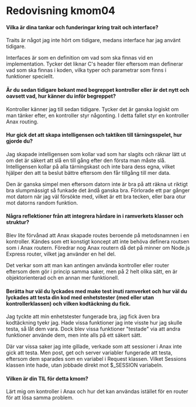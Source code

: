 ---
---
Redovisning kmom04
=========================

#### Vilka är dina tankar och funderingar kring trait och interface?

Traits är något jag inte hört om tidigare, medans interface har jag använt tidigare.

Interfaces är som en definition om vad som ska finnas vid en implementation.
Tycker det liknar C's header filer eftersom man definerar vad som ska finnas i koden, vilka typer och parametrar som finns i funktioner speciellt.


#### Är du sedan tidigare bekant med begreppet kontroller eller är det nytt och oavsett vad, hur känner du inför begreppet?

Kontroller känner jag till sedan tidigare.
Tycker det är ganska logiskt om man tänker efter, en kontroller styr någonting.
I detta fallet styr en kontroller Anax routing.


#### Hur gick det att skapa intelligensen och taktiken till tärningsspelet, hur gjorde du?

Jag skapade intelligensen som kollar vad som har slagits och räknar lätt ut om det är säkert att slå en till gång efter den första man måste slå.
Intelligensen kollar på alla tärningskast och inte bara dess egna, vilket hjälper den att ta beslut bättre eftersom den får tillgång till mer data.

Den är ganska simpel men eftersom datorn inte är bra på att räkna ut riktigt bra slumpmässigt så funkade det ändå ganska bra.
Förlorade ett par gånger mot datorn när jag väl försökte med, vilket är ett bra tecken, eller bara otur mot datorns random funktion.


#### Några reflektioner från att integrera hårdare in i ramverkets klasser och struktur?

Blev lite förvånad att Anax skapade routes beroende på metodsnamnen i en kontroller.
Kändes som ett konstigt koncept att inte behöva definera routsen som i Anax routern.
Föredrar nog Anax routern då det på minner om Node.js Express router, vilket jag använder en hel del.

Det verkar som att man kan antingen använda kontroller eller router eftersom dem gör i princip samma saker, men på 2 helt olika sätt, en är objektorienterad och en annan mer funktionell.


#### Berätta hur väl du lyckades med make test inuti ramverket och hur väl du lyckades att testa din kod med enhetstester (med eller utan kontrollerklassen) och vilken kodtäckning du fick.

Jag tyckte att min enhetstester fungerade bra, jag fick även bra kodtäckning tyekr jag.
Hade vissa funktioner jag inte visste hur jag skulle testa, så låt dem vara.
Dock blev vissa funktioner "testade" via att andra funktioner använde dem, men inte alls på ett säkert sätt.

Där var vissa saker jag inte gillade, verkade som att sessioner i Anax inte gick att testa.
Men post, get och server variabler fungerade att testa, eftersom dem sparades som en variabel i Request klassen.
Vilket Sessions klassen inte hade, utan jobbade direkt mot $_SESSION variabeln.


#### Vilken är din TIL för detta kmom?

Lärt mig om kontroller i Anax och hur det kan användas istället för en router för att lösa samma problem.
